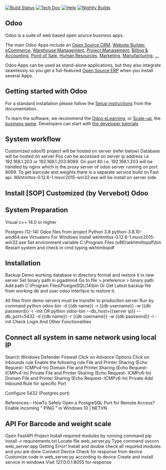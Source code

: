 [![Build Status](https://runbot.odoo.com/runbot/badge/flat/1/master.svg)](https://runbot.odoo.com/runbot)
[![Tech Doc](https://img.shields.io/badge/master-docs-875A7B.svg?style=flat&colorA=8F8F8F)](https://www.odoo.com/documentation/15.0)
[![Help](https://img.shields.io/badge/master-help-875A7B.svg?style=flat&colorA=8F8F8F)](https://www.odoo.com/forum/help-1)
[![Nightly Builds](https://img.shields.io/badge/master-nightly-875A7B.svg?style=flat&colorA=8F8F8F)](https://nightly.odoo.com/)

Odoo
----

Odoo is a suite of web based open source business apps.

The main Odoo Apps include an <a href="https://www.odoo.com/page/crm">Open Source CRM</a>,
<a href="https://www.odoo.com/app/website">Website Builder</a>,
<a href="https://www.odoo.com/app/ecommerce">eCommerce</a>,
<a href="https://www.odoo.com/app/inventory">Warehouse Management</a>,
<a href="https://www.odoo.com/app/project">Project Management</a>,
<a href="https://www.odoo.com/app/accounting">Billing &amp; Accounting</a>,
<a href="https://www.odoo.com/app/point-of-sale-shop">Point of Sale</a>,
<a href="https://www.odoo.com/app/employees">Human Resources</a>,
<a href="https://www.odoo.com/app/social-marketing">Marketing</a>,
<a href="https://www.odoo.com/app/manufacturing">Manufacturing</a>,
<a href="https://www.odoo.com/">...</a>

Odoo Apps can be used as stand-alone applications, but they also integrate seamlessly so you get
a full-featured <a href="https://www.odoo.com">Open Source ERP</a> when you install several Apps.

Getting started with Odoo
-------------------------

For a standard installation please follow the <a href="https://www.odoo.com/documentation/15.0/administration/install.html">Setup instructions</a>
from the documentation.

To learn the software, we recommend the <a href="https://www.odoo.com/slides">Odoo eLearning</a>, or <a href="https://www.odoo.com/page/scale-up-business-game">Scale-up</a>, the <a href="https://www.odoo.com/page/scale-up-business-game">business game</a>. Developers can start with <a href="https://www.odoo.com/documentation/15.0/developer/howtos.html">the developer tutorials</a>


System workflow
-------------------------



Customized odoo15 project will be hosted on server (refer below)
Database will be hosted on server
Pos can be accessed on server ip address i.e 192.168.1.203 or 192.168.1.203:8069.
On port 80 i.e. 192.168.1.203 will be handled by nginx which is the proxy server of odoo server running on port 8069.
To get barcode and weights there is a separate service build on Fast api.
 Wkhtmltox-0.12.6-1.msvc2015-win32.exe will be install on server side.









Install [SOP] Customized (by Vervebot) Odoo
-------------------------


System Preparation
-------------------------


Visual c++ 14.0 or higher

Postgres (12-14)
Odoo files from project
Python 3.8 python-3.8.10-amd64.exe
Virtualenv
For Windows 
	Install wkhtmltox-0.12.6-1.msvc2015-win32.exe
	Set environment variable C:\Program Files (x86)\wkhtmltopdf\bin
	Restart system and check in cmd typing wkhtmltopdf

Installation
-------------------------
Backup  Demo working database in directory format and restore it in new server
Set binary path in pgadmin4 
Go to file > preference > binary path
Add path C:\Program Files\PostgreSQL\14\bin	
				Or 
Get Latest backup file from working db and user odoo interface to restore it.

		
All files from demo servers must be transfer to production server
Run by command 
python odoo-bin -d {{db name}} -r {{db username}}  -w {{db password}} -i -init
OR
python odoo-bin --db_host={{server ip}} --db_port=5432 -d {{db name}} -r {{db username}}  -w {{db password}} -i -init
Check Login And Other Functionalities


Connect all system in same network using local IP
-------------------------

Search Windows Defender Firewall
Click on Advance Options
Click on Inbounds rule
Enable the following rule
File and Printer Sharing (Echo Request- ICMPv4-In) Domain
File and Printer Sharing (Echo Request- ICMPv4-In) Private
File and Printer Sharing (Echo Request- ICMPv6-In) Domain
File and Printer Sharing (Echo Request- ICMPv6-In) Private
Add Inbound Rule for specific Port

Configure 5432 (Postgres port)

References:-
 HowTo Safely Open a PostgreSQL Port for Remote Access? 
Enable incoming " PING " in Windows 10 | NETVN






API For Barcode and weight scale
-------------------------

Open FastAPI Project 
Install required modules by running command pip install -r requirements.txt
Locate file web_server.py
Type command uvcorn web_server:app
Getting Error!
Install and double check all required modules and you are done
Connect Device
Check for response from device
Customize code in  web_server.py according to device
Create and install service in windows
Visit 127.0.0.1:8055 for response


